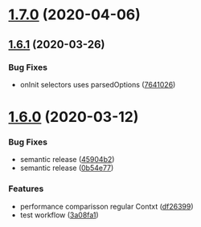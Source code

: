 # [1.7.0](https://github.com/edriang/react-connect-context-hooks/compare/v1.6.1...v1.7.0) (2020-04-06)

## [1.6.1](https://github.com/edriang/react-connect-context-hooks/compare/v1.6.0...v1.6.1) (2020-03-26)


### Bug Fixes

* onInit selectors uses parsedOptions ([7641026](https://github.com/edriang/react-connect-context-hooks/commit/7641026feece56c08fd3bc9101cd2a00a6f727b1))

# [1.6.0](https://github.com/edriang/react-connect-context-hooks/compare/v1.5.0...v1.6.0) (2020-03-12)


### Bug Fixes

* semantic release ([45904b2](https://github.com/edriang/react-connect-context-hooks/commit/45904b22604528fd9997e22592adbd92fd83400c))
* semantic release ([0b54e77](https://github.com/edriang/react-connect-context-hooks/commit/0b54e77d1013ff2d1dac509e3e5cc16abcded0bb))


### Features

* performance comparisson regular Contxt ([df26399](https://github.com/edriang/react-connect-context-hooks/commit/df263996c8e0003869c76ed983ae3a00e9eaea94))
* test workflow ([3a08fa1](https://github.com/edriang/react-connect-context-hooks/commit/3a08fa1f071f11d47f0c935d3d26a3e851b0c363))
